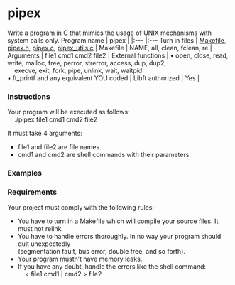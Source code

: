 # pipex
Write a program in C that mimics the usage of UNIX mechanisms with system calls only.
Program name | pipex |
|:--- |:---
Turn in files | [Makefile](https://github.com/merijnjong/pipex/blob/main/Makefile), [pipex.h](https://github.com/merijnjong/pipex/blob/main/pipex.h), [pipex.c](https://github.com/merijnjong/pipex/blob/main/pipex.c), [pipex_utils.c](https://github.com/merijnjong/pipex/blob/main/pipex_utils.c) |
Makefile | NAME, all, clean, fclean, re |
Arguments | file1 cmd1 cmd2 file2 |
External functions | • open, close, read, write, malloc, free, perror, strerror, access, dup, dup2,<br />&nbsp; &nbsp; execve, exit, fork, pipe, unlink, wait, waitpid<br />• ft_printf and any equivalent YOU coded |
Libft authorized | Yes |

### Instructions
Your program will be executed as follows:<br />
&nbsp;&nbsp;&nbsp;&nbsp;./pipex file1 cmd1 cmd2 file2<br />

It must take 4 arguments:<br />
* file1 and file2 are file names.
* cmd1 and cmd2 are shell commands with their parameters.

### Examples

### Requirements
Your project must comply with the following rules:
* You have to turn in a Makefile which will compile your source files. It must not
relink.
* You have to handle errors thoroughly. In no way your program should quit unexpectedly<br />(segmentation fault, bus error, double free, and so forth).
* Your program mustn’t have memory leaks.
* If you have any doubt, handle the errors like the shell command:<br />
&nbsp;&nbsp;&nbsp;&nbsp;< file1 cmd1 | cmd2 > file2
